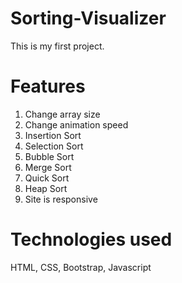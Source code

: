 # Sorting-Visualizer
 This is my first project. 

# Features
1. Change array size
2. Change animation speed
3. Insertion Sort
4. Selection Sort
5. Bubble Sort
6. Merge Sort
7. Quick Sort
8. Heap Sort
9. Site is responsive

# Technologies used
HTML, CSS, Bootstrap, Javascript


